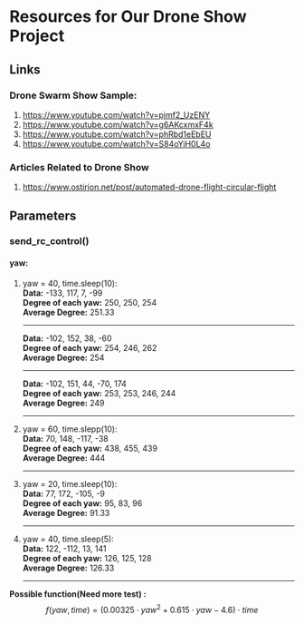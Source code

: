 # Resources for Our Drone Show Project
## Links
### Drone Swarm Show Sample:
  1. https://www.youtube.com/watch?v=pjmf2_UzENY
  2. https://www.youtube.com/watch?v=g6AKcxmxF4k 
  3. https://www.youtube.com/watch?v=phRbd1eEbEU 
  4. https://www.youtube.com/watch?v=S84oYiH0L4o
### Articles Related to Drone Show
  1. https://www.ostirion.net/post/automated-drone-flight-circular-flight 

## Parameters
### send_rc_control()
#### yaw:
  1. yaw = 40, time.sleep(10):  
     **Data:** -133, 117, 7, -99  
     **Degree of each yaw:** 250, 250, 254  
     **Average Degree:** 251.33
     __________________________________________  
     **Data:** -102, 152, 38, -60  
     **Degree of each yaw:** 254, 246, 262  
     **Average Degree:** 254
     __________________________________________  
     **Data:** -102, 151, 44, -70, 174  
     **Degree of each yaw:** 253, 253, 246, 244  
     **Average Degree:** 249
     __________________________________________  
  3. yaw = 60, time.slepp(10):  
     **Data:** 70, 148, -117, -38  
     **Degree of each yaw:** 438, 455, 439  
     **Average Degree:** 444
     __________________________________________  
  5. yaw = 20, time.sleep(10):  
     **Data:** 77, 172, -105, -9  
     **Degree of each yaw:** 95, 83, 96  
     **Average Degree:** 91.33
     __________________________________________  
  7. yaw = 40, time.sleep(5):  
     **Data:** 122, -112, 13, 141  
     **Degree of each yaw:** 126, 125, 128  
     **Average Degree:** 126.33
     __________________________________________
**Possible function(Need more test) :** 
$$  
f(yaw, time) = (0.00325 \cdot yaw^2 + 0.615 \cdot yaw - 4.6) \cdot time  
$$

